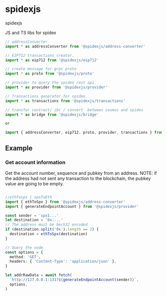# spidexjs
spidexjs

JS and TS libs for spidex

```ts
// addressConverter
import * as addressConverter from '@spidexjs/address-converter'

// EIP712 transactions creator.
import * as eip712 from '@spidexjs/eip712'

// create message for grpc proto
import * as proto from '@spidexjs/proto'

// provider to query the spidex rest api.
import * as provider from '@spidexjs/provider'

// Transactions generator for spidex.
import * as transactions from '@spidexjs/transactions'

// transfer contract/ ibc / convert  between cosmos and spidex
import * as bridge from '@spidexjs/bridge'

or

import { addressConverter, eip712, proto, provider, transactions } from '@spidexjs/spidex'


```

## Example

### Get account information

Get the account number, sequence and pubkey from an address.
NOTE: if the address had not sent any transaction to the blockchain, the pubkey value are going to be empty.

```ts

//ethTospx | spxToEth
import { ethToSpx } from '@spidexjs/address-converter'
import { generateEndpointAccount } from '@spidexjs/provider'

const sender = 'spx1...'
let destination = '0x....'
// The address must be bech32 encoded
if (destination.split('0x').length == 2) {
  destination = ethToSpx(destination)
}

// Query the node
const options = {
  method: 'GET',
  headers: { 'Content-Type': 'application/json' },
}

let addrRawData = await fetch(
  `http://127.0.0.1:1317${generateEndpointAccount(sender)}`,
  options,
)
